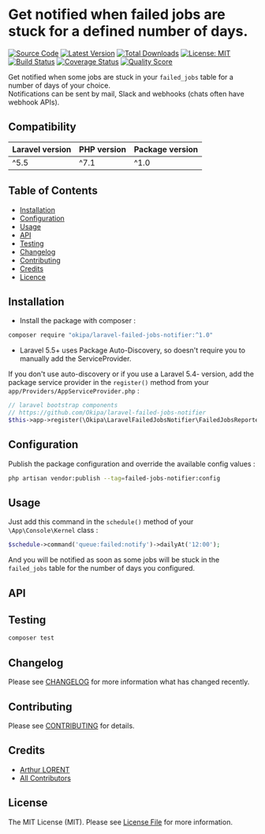 # Get notified when failed jobs are stuck for a defined number of days.

[![Source Code](https://img.shields.io/badge/source-okipa/laravel--failed--jobs--notifier-blue.svg)](https://github.com/Okipa/laravel-failed-jobs-notifier)
[![Latest Version](https://img.shields.io/github/release/okipa/laravel-failed-jobs-notifier.svg?style=flat-square)](https://github.com/Okipa/laravel-failed-jobs-notifier/releases)
[![Total Downloads](https://img.shields.io/packagist/dt/okipa/laravel-failed-jobs-notifier.svg?style=flat-square)](https://packagist.org/packages/okipa/laravel-failed-jobs-notifier)
[![License: MIT](https://img.shields.io/badge/License-MIT-blue.svg)](https://opensource.org/licenses/MIT)
[![Build Status](https://travis-ci.org/Okipa/laravel-failed-jobs-notifier.svg?branch=master)](https://travis-ci.org/Okipa/laravel-failed-jobs-notifier)
[![Coverage Status](https://coveralls.io/repos/github/Okipa/laravel-failed-jobs-notifier/badge.svg?branch=master)](https://coveralls.io/github/Okipa/laravel-failed-jobs-notifier?branch=master)
[![Quality Score](https://img.shields.io/scrutinizer/g/Okipa/laravel-failed-jobs-notifier.svg?style=flat-square)](https://scrutinizer-ci.com/g/Okipa/laravel-failed-jobs-notifier/?branch=master)

Get notified when some jobs are stuck in your `failed_jobs` table for a number of days of your choice.  
Notifications can be sent by mail, Slack and webhooks (chats often have webhook APIs).  

## Compatibility

| Laravel version | PHP version | Package version |
|---|---|---|
| ^5.5 | ^7.1 | ^1.0 |

## Table of Contents
- [Installation](#installation)
- [Configuration](#configuration)
- [Usage](#usage)
- [API](#api)
- [Testing](#testing)
- [Changelog](#changelog)
- [Contributing](#contributing)
- [Credits](#credits)
- [Licence](#license)

## Installation

- Install the package with composer :

```bash
composer require "okipa/laravel-failed-jobs-notifier:^1.0"
```

- Laravel 5.5+ uses Package Auto-Discovery, so doesn't require you to manually add the ServiceProvider.

If you don't use auto-discovery or if you use a Laravel 5.4- version, add the package service provider in the `register()` method from your `app/Providers/AppServiceProvider.php` :
```php
// laravel bootstrap components
// https://github.com/Okipa/laravel-failed-jobs-notifier
$this->app->register(\Okipa\LaravelFailedJobsNotifier\FailedJobsReporterServiceProvider::class);
```

## Configuration
  
Publish the package configuration and override the available config values : 

```bash
php artisan vendor:publish --tag=failed-jobs-notifier:config
```

## Usage

Just add this command in the `schedule()` method of your `\App\Console\Kernel` class :

```php
$schedule->command('queue:failed:notify')->dailyAt('12:00');
```

And you will be notified as soon as some jobs will be stuck in the `failed_jobs` table for the number of days you configured.

## API

## Testing

``` bash
composer test
```

## Changelog

Please see [CHANGELOG](CHANGELOG.md) for more information what has changed recently.

## Contributing

Please see [CONTRIBUTING](CONTRIBUTING.md) for details.

## Credits

- [Arthur LORENT](https://github.com/okipa)
- [All Contributors](../../contributors)

## License

The MIT License (MIT). Please see [License File](LICENSE.md) for more information.
